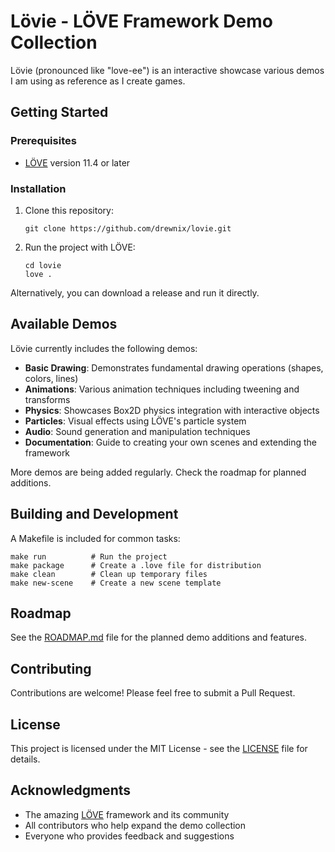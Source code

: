 # Lövie - LÖVE Framework Demo Collection

Lövie (pronounced like "love-ee") is an interactive showcase various demos I am using as reference as I create games.

## Getting Started

### Prerequisites

- [LÖVE](https://love2d.org/) version 11.4 or later

### Installation

1. Clone this repository:
   ```
   git clone https://github.com/drewnix/lovie.git
   ```

2. Run the project with LÖVE:
   ```
   cd lovie
   love .
   ```

Alternatively, you can download a release and run it directly.

## Available Demos

Lövie currently includes the following demos:

- **Basic Drawing**: Demonstrates fundamental drawing operations (shapes, colors, lines)
- **Animations**: Various animation techniques including tweening and transforms
- **Physics**: Showcases Box2D physics integration with interactive objects
- **Particles**: Visual effects using LÖVE's particle system
- **Audio**: Sound generation and manipulation techniques
- **Documentation**: Guide to creating your own scenes and extending the framework

More demos are being added regularly. Check the roadmap for planned additions.

## Building and Development

A Makefile is included for common tasks:

```
make run          # Run the project
make package      # Create a .love file for distribution
make clean        # Clean up temporary files
make new-scene    # Create a new scene template
```

## Roadmap

See the [ROADMAP.md](ROADMAP.md) file for the planned demo additions and features.

## Contributing

Contributions are welcome! Please feel free to submit a Pull Request.

## License

This project is licensed under the MIT License - see the [LICENSE](LICENSE) file for details.

## Acknowledgments

- The amazing [LÖVE](https://love2d.org/) framework and its community
- All contributors who help expand the demo collection
- Everyone who provides feedback and suggestions